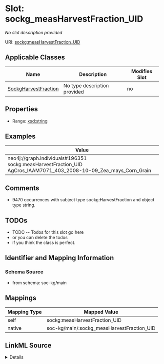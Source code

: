 

# Slot: sockg_measHarvestFraction_UID


_No slot description provided_





URI: [sockg:measHarvestFraction_UID](http://www.semanticweb.org/sockg/ontologies/2024/0/soil-carbon-ontology/measHarvestFraction_UID)



<!-- no inheritance hierarchy -->





## Applicable Classes

| Name | Description | Modifies Slot |
| --- | --- | --- |
| [SockgHarvestFraction](../classes/SockgHarvestFraction.md) | No type description provided |  no  |







## Properties

* Range: [xsd:string](http://www.w3.org/2001/XMLSchema#string)






## Examples

| Value |
| --- |
| neo4j://graph.individuals#196351 sockg:measHarvestFraction_UID AgCros_IAAM7071_403_2008-10-09_Zea_mays_Corn_Grain |

## Comments

* 9470 occurrences with subject type sockg:HarvestFraction and object type string.

## TODOs

* TODO -- Todos for this slot go here
* or you can delete the todos
* if you think the class is perfect.

## Identifier and Mapping Information







### Schema Source


* from schema: soc-kg/main




## Mappings

| Mapping Type | Mapped Value |
| ---  | ---  |
| self | sockg:measHarvestFraction_UID |
| native | soc-kg/main/:sockg_measHarvestFraction_UID |




## LinkML Source

<details>
```yaml
name: sockg_measHarvestFraction_UID
description: No slot description provided
todos:
- TODO -- Todos for this slot go here
- or you can delete the todos
- if you think the class is perfect.
comments:
- 9470 occurrences with subject type sockg:HarvestFraction and object type string.
examples:
- value: neo4j://graph.individuals#196351 sockg:measHarvestFraction_UID AgCros_IAAM7071_403_2008-10-09_Zea_mays_Corn_Grain
from_schema: soc-kg/main
rank: 1000
slot_uri: sockg:measHarvestFraction_UID
alias: sockg_measHarvestFraction_UID
domain_of:
- sockg_HarvestFraction
range: string

```
</details>